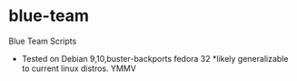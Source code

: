 # blue-team

Blue Team Scripts

* Tested on Debian 9,10,buster-backports
  fedora 32
  *likely generalizable to current linux distros. YMMV

